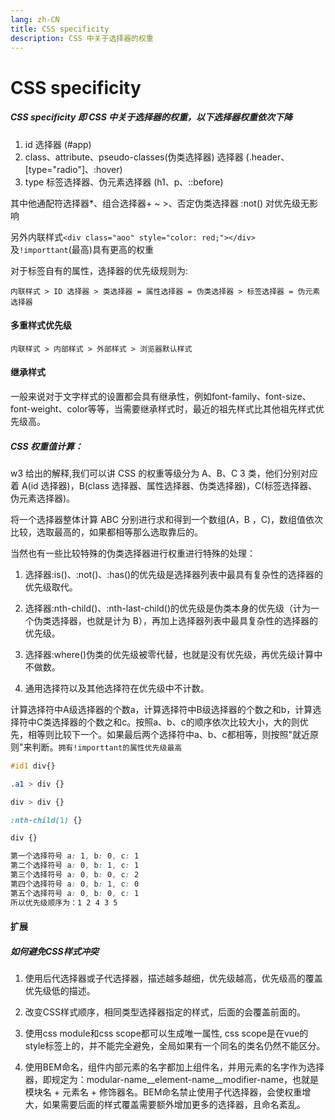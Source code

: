 ```yaml
---
lang: zh-CN
title: CSS specificity
description: CSS 中关于选择器的权重
---
```

# CSS specificity

##### CSS specificity 即 CSS 中关于选择器的权重，以下选择器权重依次下降

1. id 选择器 (#app)
2. class、attribute、pseudo-classes(伪类选择器) 选择器 (.header、[type="radio"]、:hover)
3. type 标签选择器、伪元素选择器 (h1、p、::before)

其中他通配符选择器*、组合选择器+ ~ >、否定伪类选择器 :not() 对优先级无影响

另外内联样式`<div class="aoo" style="color: red;"></div>` 及`!importtant`(最高)具有更高的权重

对于标签自有的属性，选择器的优先级规则为:

`内联样式 > ID 选择器 > 类选择器 = 属性选择器 = 伪类选择器 > 标签选择器 = 伪元素选择器`
#### 多重样式优先级
`内联样式 > 内部样式 > 外部样式 > 浏览器默认样式`
#### 继承样式
一般来说对于文字样式的设置都会具有继承性，例如font-family、font-size、font-weight、color等等，当需要继承样式时，最近的祖先样式比其他祖先样式优先级高。


##### CSS 权重值计算：

w3 给出的解释,我们可以讲 CSS 的权重等级分为 A、B、C 3 类，他们分别对应着 A(id 选择器)，B(class 选择器、属性选择器、伪类选择器)，C(标签选择器、伪元素选择器)。

将一个选择器整体计算 ABC 分别进行求和得到一个数组(A，B ，C)，数组值依次比较，选取最高的，如果都相等那么选取靠后的。

当然也有一些比较特殊的伪类选择器进行权重进行特殊的处理：

1. 选择器:is()、:not()、:has()的优先级是选择器列表中最具有复杂性的选择器的优先级取代。

2. 选择器:nth-child()、:nth-last-child()的优先级是伪类本身的优先级（计为一个伪类选择器，也就是计为 B），再加上选择器列表中最具复杂性的选择器的优先级。

3. 选择器:where()伪类的优先级被零代替，也就是没有优先级，再优先级计算中不做数。

4. 通用选择符以及其他选择符在优先级中不计数。

计算选择符中A级选择器的个数a，计算选择符中B级选择器的个数之和b，计算选择符中C类选择器的个数之和c。按照a、b、c的顺序依次比较大小，大的则优先，相等则比较下一个。如果最后两个选择符中a、b、c都相等，则按照"就近原则"来判断。`拥有!importtant的属性优先级最高`

```css
#id1 div{}

.a1 > div {}

div > div {}

:nth-child(1) {}

div {}

第一个选择符号 a: 1, b: 0, c: 1
第二个选择符号 a: 0, b: 1, c: 1
第三个选择符号 a: 0, b: 0, c: 2
第四个选择符号 a: 0, b: 1, c: 0
第五个选择符号 a: 0, b: 0, c: 1
所以优先级顺序为：1 2 4 3 5
```

#### 扩展

##### 如何避免CSS样式冲突
1. 使用后代选择器或子代选择器，描述越多越细，优先级越高，优先级高的覆盖优先级低的描述。

2. 改变CSS样式顺序，相同类型选择器指定的样式，后面的会覆盖前面的。

3. 使用css module和css scope都可以生成唯一属性, css scope是在vue的style标签上的，并不能完全避免，全局如果有一个同名的类名仍然不能区分。

4. 使用BEM命名，组件内部元素的名字都加上组件名，并用元素的名字作为选择器，即规定为：modular-name__element-name__modifier-name，也就是模块名 + 元素名 + 修饰器名。BEM命名禁止使用子代选择器，会使权重增大，如果需要后面的样式覆盖需要额外增加更多的选择器，且命名紊乱。